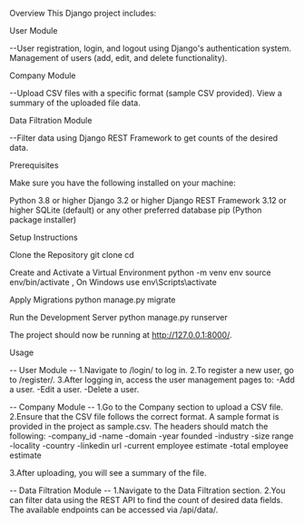 Overview This Django project includes:

User Module

--User registration, login, and logout using Django's authentication system. Management of users (add, edit, and delete functionality).

Company Module

--Upload CSV files with a specific format (sample CSV provided). View a summary of the uploaded file data.

Data Filtration Module

--Filter data using Django REST Framework to get counts of the desired data.

Prerequisites

Make sure you have the following installed on your machine:

Python 3.8 or higher Django 3.2 or higher Django REST Framework 3.12 or higher SQLite (default) or any other preferred database pip (Python package installer)

Setup Instructions

Clone the Repository git clone cd

Create and Activate a Virtual Environment python -m venv env source env/bin/activate , On Windows use env\Scripts\activate

Apply Migrations python manage.py migrate

Run the Development Server python manage.py runserver

The project should now be running at http://127.0.0.1:8000/.

Usage

-- User Module -- 1.Navigate to /login/ to log in. 2.To register a new user, go to /register/. 3.After logging in, access the user management pages to: -Add a user. -Edit a user. -Delete a user.

-- Company Module -- 1.Go to the Company section to upload a CSV file. 2.Ensure that the CSV file follows the correct format. A sample format is provided in the project as sample.csv. The headers should match the following: -company_id -name -domain -year founded -industry -size range -locality -country -linkedin url -current employee estimate -total employee estimate

3.After uploading, you will see a summary of the file.

-- Data Filtration Module -- 1.Navigate to the Data Filtration section. 2.You can filter data using the REST API to find the count of desired data fields. The available endpoints can be accessed via /api/data/.
